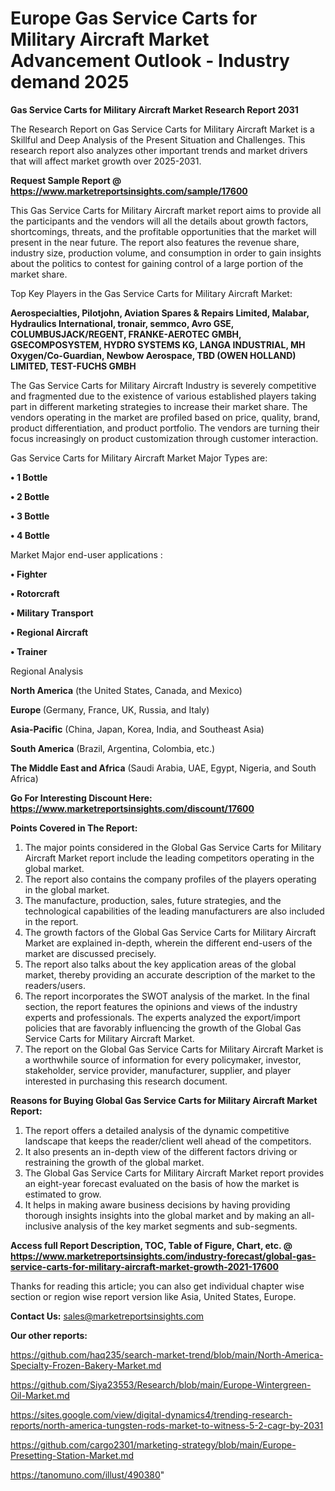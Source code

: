  # Europe Gas Service Carts for Military Aircraft Market Advancement Outlook - Industry demand 2025

<strong>Gas Service Carts for Military Aircraft Market Research Report 2031</strong>

The Research Report on Gas Service Carts for Military Aircraft Market is a Skillful and Deep Analysis of the Present Situation and Challenges. This research report also analyzes other important trends and market drivers that will affect market growth over 2025-2031.

<strong>Request Sample Report @ <a href=https://www.marketreportsinsights.com/sample/17600>https://www.marketreportsinsights.com/sample/17600</a></strong>

This Gas Service Carts for Military Aircraft market report aims to provide all the participants and the vendors will all the details about growth factors, shortcomings, threats, and the profitable opportunities that the market will present in the near future. The report also features the revenue share, industry size, production volume, and consumption in order to gain insights about the politics to contest for gaining control of a large portion of the market share.

Top Key Players in the Gas Service Carts for Military Aircraft Market:

<strong>Aerospecialties, Pilotjohn, Aviation Spares & Repairs Limited, Malabar, Hydraulics International, tronair, semmco, Avro GSE, COLUMBUSJACK/REGENT, FRANKE-AEROTEC GMBH, GSECOMPOSYSTEM, HYDRO SYSTEMS KG, LANGA INDUSTRIAL, MH Oxygen/Co-Guardian, Newbow Aerospace, TBD (OWEN HOLLAND) LIMITED, TEST-FUCHS GMBH</strong>

The Gas Service Carts for Military Aircraft Industry is severely competitive and fragmented due to the existence of various established players taking part in different marketing strategies to increase their market share. The vendors operating in the market are profiled based on price, quality, brand, product differentiation, and product portfolio. The vendors are turning their focus increasingly on product customization through customer interaction.

Gas Service Carts for Military Aircraft Market Major Types are:

<strong>• 1 Bottle

• 2 Bottle

• 3 Bottle

• 4 Bottle</strong>

Market Major end-user applications :

<strong>• Fighter

• Rotorcraft

• Military Transport

• Regional Aircraft

• Trainer</strong>

Regional Analysis

</u><strong><b>North America</b></strong> (the United States, Canada, and Mexico)

<strong><b>Europe </b></strong>(Germany, France, UK, Russia, and Italy)

<strong><b>Asia-Pacific</b></strong> (China, Japan, Korea, India, and Southeast Asia)

<strong><b>South America</b></strong> (Brazil, Argentina, Colombia, etc.)

<strong><b>The Middle East and Africa</b></strong> (Saudi Arabia, UAE, Egypt, Nigeria, and South Africa)

<strong>Go For Interesting Discount Here: <a href=https://www.marketreportsinsights.com/discount/17600>https://www.marketreportsinsights.com/discount/17600</a></strong>

<strong>Points Covered in The Report:</strong>
<ol>
  <li>The major points considered in the Global Gas Service Carts for Military Aircraft Market report include the leading competitors operating in the global market.</li>
  <li>The report also contains the company profiles of the players operating in the global market.</li>
  <li>The manufacture, production, sales, future strategies, and the technological capabilities of the leading manufacturers are also included in the report.</li>
  <li>The growth factors of the Global Gas Service Carts for Military Aircraft Market are explained in-depth, wherein the different end-users of the market are discussed precisely.</li>
  <li>The report also talks about the key application areas of the global market, thereby providing an accurate description of the market to the readers/users.</li>
  <li>The report incorporates the SWOT analysis of the market. In the final section, the report features the opinions and views of the industry experts and professionals. The experts analyzed the export/import policies that are favorably influencing the growth of the Global Gas Service Carts for Military Aircraft Market.</li>
  <li>The report on the Global Gas Service Carts for Military Aircraft Market is a worthwhile source of information for every policymaker, investor, stakeholder, service provider, manufacturer, supplier, and player interested in purchasing this research document.</li>
</ol>
<strong>Reasons for Buying Global Gas Service Carts for Military Aircraft Market Report:</strong>

<ol>
  <li>The report offers a detailed analysis of the dynamic competitive landscape that keeps the reader/client well ahead of the competitors.</li>
  <li>It also presents an in-depth view of the different factors driving or restraining the growth of the global market.</li>
  <li>The Global Gas Service Carts for Military Aircraft Market report provides an eight-year forecast evaluated on the basis of how the market is estimated to grow.</li>
  <li>It helps in making aware business decisions by having providing thorough insights insights into the global market and by making an all-inclusive analysis of the key market segments and sub-segments.</li>
</ol>
<strong>Access full Report Description, TOC, Table of Figure, Chart, etc. @ <a href=https://www.marketreportsinsights.com/industry-forecast/global-gas-service-carts-for-military-aircraft-market-growth-2021-17600>https://www.marketreportsinsights.com/industry-forecast/global-gas-service-carts-for-military-aircraft-market-growth-2021-17600</a></strong>


Thanks for reading this article; you can also get individual chapter wise section or region wise report version like Asia, United States, Europe.

<strong>Contact Us:</strong>
sales@marketreportsinsights.com

<strong>Our other reports:</strong>

<a href=https://github.com/haq235/search-market-trend/blob/main/North-America-Specialty-Frozen-Bakery-Market.md>https://github.com/haq235/search-market-trend/blob/main/North-America-Specialty-Frozen-Bakery-Market.md</a>

<a href=https://github.com/Siya23553/Research/blob/main/Europe-Wintergreen-Oil-Market.md>https://github.com/Siya23553/Research/blob/main/Europe-Wintergreen-Oil-Market.md</a>

<a href=https://sites.google.com/view/digital-dynamics4/trending-research-reports/north-america-tungsten-rods-market-to-witness-5-2-cagr-by-2031>https://sites.google.com/view/digital-dynamics4/trending-research-reports/north-america-tungsten-rods-market-to-witness-5-2-cagr-by-2031</a>

<a href=https://github.com/cargo2301/marketing-strategy/blob/main/Europe-Presetting-Station-Market.md>https://github.com/cargo2301/marketing-strategy/blob/main/Europe-Presetting-Station-Market.md</a>

<a href=https://tanomuno.com/illust/490380>https://tanomuno.com/illust/490380</a>"
